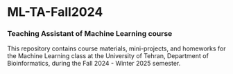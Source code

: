 # ML-TA-Fall2024
### Teaching Assistant of Machine Learning course  
 This repository contains course materials, mini-projects, and homeworks for the Machine Learning class at the University of Tehran, Department of Bioinformatics, during the Fall 2024 - Winter 2025 semester.    
